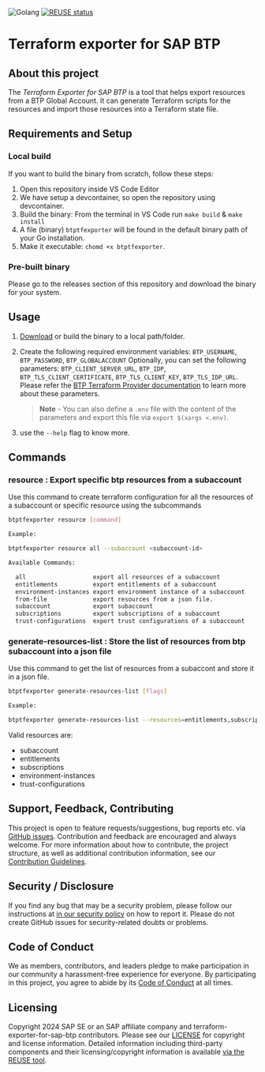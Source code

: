 ![Golang](https://img.shields.io/badge/Go-1.23-informational)
[![REUSE status](https://api.reuse.software/badge/github.com/SAP/terraform-exporter-for-sap-btp)](https://api.reuse.software/info/github.com/SAP/terraform-exporter-for-sap-btp)

# Terraform exporter for SAP BTP

## About this project

The *Terraform Exporter for SAP BTP* is a tool that helps export resources from a BTP Global Account.  It can generate Terraform scripts for the resources and import those resources into a Terraform state file.

## Requirements and Setup

### Local build

If you want to build the binary from scratch, follow these steps:

1. Open this repository inside VS Code Editor
1. We have setup a devcontainer, so open the repository using devcontainer.
1. Build the binary: From the terminal in VS Code run `make build` & `make install`
1. A file (binary) `btptfexporter` will be found in the default binary path of your Go installation.
1. Make it executable: `chomd +x btptfexporter`.

### Pre-built binary

Please go to the releases section of this repository and download the binary for your system.

## Usage

1. [Download](https://github.tools.sap/BTP-Terraform/btptfexporter/releases/tag/v0.0.3-poc) or build the binary to a local path/folder.
1. Create the following required environment variables: `BTP_USERNAME`, `BTP_PASSWORD`, `BTP_GLOBALACCOUNT`
Optionally, you can set the following parameters: `BTP_CLIENT_SERVER_URL`, `BTP_IDP`, `BTP_TLS_CLIENT_CERTIFICATE`, `BTP_TLS_CLIENT_KEY`, `BTP_TLS_IDP_URL`. Please refer the [BTP Terraform Provider documentation](https://registry.terraform.io/providers/SAP/btp/latest/docs) to learn more about these parameters.

    > **Note** - You can also define a `.env` file with the content of the parameters and export this file via `export $(xargs <.env)`.

1. use the `--help` flag to know more.

## Commands

### resource : Export specific btp resources from a subaccount

Use this command to create terraform configuration for all the resources of a subaccount or specific resource using the subcommands

```bash
btptfexporter resource [command]

Example:

btptfexporter resource all --subaccount <subaccount-id>

Available Commands:

  all                   export all resources of a subaccount
  entitlements          export entitlements of a subaccount
  environment-instances export environment instance of a subaccount
  from-file             export resources from a json file.
  subaccount            export subaccount
  subscriptions         export subscriptions of a subaccount
  trust-configurations  export trust configurations of a subaccount

  ```

### generate-resources-list  : Store the list of resources from btp subaccount into a json file

Use this command to get the list of resources from a subaccont and store it in a json file.

```bash
btptfexporter generate-resources-list [flags]

Example:

btptfexporter generate-resources-list --resources=entitlements,subscriptions --subaccount=<subacount_id>
```

Valid resources are:
- subaccount
- entitlements
- subscriptions
- environment-instances
- trust-configurations


## Support, Feedback, Contributing

This project is open to feature requests/suggestions, bug reports etc. via [GitHub issues](https://github.com/SAP/terraform-exporter-for-sap-btp/issues). Contribution and feedback are encouraged and always welcome. For more information about how to contribute, the project structure, as well as additional contribution information, see our [Contribution Guidelines](CONTRIBUTING.md).

## Security / Disclosure
If you find any bug that may be a security problem, please follow our instructions at [in our security policy](https://github.com/SAP/terraform-exporter-for-sap-btp/security/policy) on how to report it. Please do not create GitHub issues for security-related doubts or problems.

## Code of Conduct

We as members, contributors, and leaders pledge to make participation in our community a harassment-free experience for everyone. By participating in this project, you agree to abide by its [Code of Conduct](https://github.com/SAP/.github/blob/main/CODE_OF_CONDUCT.md) at all times.

## Licensing

Copyright 2024 SAP SE or an SAP affiliate company and terraform-exporter-for-sap-btp contributors. Please see our [LICENSE](LICENSE) for copyright and license information. Detailed information including third-party components and their licensing/copyright information is available [via the REUSE tool](https://api.reuse.software/info/github.com/SAP/terraform-exporter-for-sap-btp).
